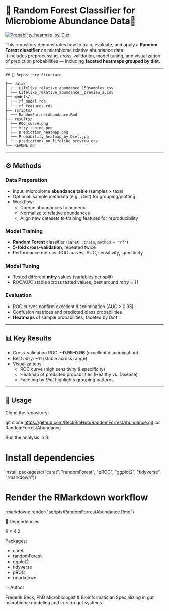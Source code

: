 # 🌲 Random Forest Classifier for Microbiome Abundance Data🌲

[![Probability_heatmap_by_Diet](https://github.com/user-attachments/assets/899c79c4-1d85-40c2-b83f-f924bcce8543)](https://rpubs.com/BeckBioHub/RFCMA)




This repository demonstrates how to train, evaluate, and apply a **Random Forest classifier** on microbiome relative abundance data.  
It includes preprocessing, cross-validation, model tuning, and visualization of prediction probabilities — including **faceted heatmaps grouped by diet**.

---
```
## 📂 Repository Structure

├── data/
│ ├── Lifelike_relative_abundance_150samples.csv
│ └── Lifelike_relative_abundance__preview_2.csv
├── models/
│ ├── rf_model.rds
│ └── rf_features.rds
├── scripts/
│ └── RandomForrestAbundance.Rmd
├── results/
│ ├── ROC_curve.png
│ ├── mtry_tuning.png
│ ├── prediction_heatmap.png
│ ├── Probability_heatmap_by_Diet.jpg
│ └── predictions_on_lifelike_preview.csv
└── README.md

```
---

## ⚙️ Methods

### Data Preparation
- Input: microbiome **abundance table** (samples × taxa)  
- Optional: sample metadata (e.g., *Diet*) for grouping/plotting  
- Workflow:
  - Coerce abundances to numeric
  - Normalize to relative abundances
  - Align new datasets to training features for reproducibility

### Model Training
- **Random Forest** classifier (`caret::train`, `method = "rf"`)
- **5-fold cross-validation**, repeated twice
- Performance metrics: ROC curves, AUC, sensitivity, specificity

### Model Tuning
- Tested different **mtry** values (variables per split)  
- ROC/AUC stable across tested values, best around *mtry ≈ 11*

### Evaluation
- ROC curves confirm excellent discrimination (AUC > 0.95)
- Confusion matrices and predicted class probabilities
- **Heatmaps** of sample probabilities, faceted by *Diet*

---

## 📊 Key Results

- Cross-validation ROC: **~0.95–0.96** (excellent discrimination)
- Best *mtry*: ~11 (stable across range)
- Visualizations:
  - ROC curve (high sensitivity & specificity)
  - Heatmap of predicted probabilities (Healthy vs. Disease)
  - Faceting by *Diet* highlights grouping patterns

---

## 🚀 Usage

Clone the repository:

git clone https://github.com/BeckBioHub/RandomForrestAbundance.git
cd RandomForrestAbundance

Run the analysis in R:
# Install dependencies
install.packages(c("caret", "randomForest", "pROC", "ggplot2", "tidyverse", "rmarkdown"))

# Render the RMarkdown workflow
rmarkdown::render("scripts/RandomForrestAbundance.Rmd")


🔧 Dependencies

R ≥ 4.2

Packages:
- caret
- randomForest
- ggplot2
- tidyverse
- pROC
- rmarkdown

✨ Author

Frederik Beck, PhD
Microbiologist & Bioinformatician
Specializing in gut microbiome modeling and in-vitro gut systems
